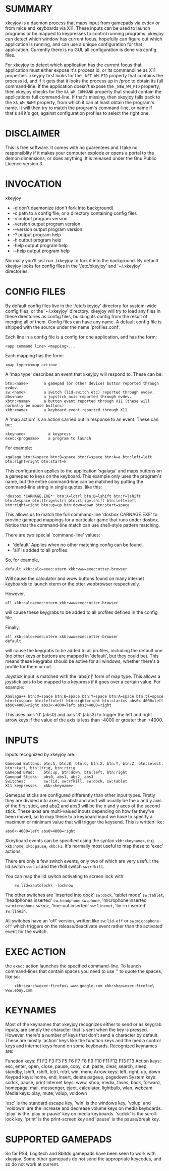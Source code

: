 SUMMARY
=======

xkeyjoy is a daemon process that maps input from gamepads via evdev or from mice and keyboards via X11. These inputs can be used to launch programs or be mapped to keypresses to control running programs. xkeyjoy can detect which window has current focus, hopefully can figure out which application is running, and can use a unique configuration for that application. Currently there is no GUI, all configuration is done via config files.

For xkeyjoy to detect which application has the current focus that application must either expose it's process id, or its commandline as X11 properties. xkeyjoy first looks for the `_NET_WM_PID` property that contains the process id, and if it gets that it looks the process up in /proc to obtain its full command-line. If the application doesn't expose the `_NEW_WM_PID` property, then xkeyjoy checks for the `XA_WM_COMMAND` property that should contain the applications full command-line. If that's missing, then xkeyjoy falls back to the `XA_WM_NAME` property, from which it can at least obtain the program's name. It will then try to match the program's command-line, or name if that's all it's got, against configuration profiles to select the right one.


DISCLAIMER
==========

This is free software. It comes with no guarentees and I take no responsiblity if it makes your computer explode or opens a portal to the demon dimensions, or does anything. It is released under the Gnu Public Licence version 3.


INVOCATION
==========

xkeyjoy <options>

*  -d           don't daemonize (don't fork into background)
*  -c <path>    path to a config file, or a directory containing config files
*  -v           output program version
*  -version     output program version
*  --version    output program version
*  -?           output program help
*  -h           output program help
*  -help        output program help
*  --help       output program help

Normally you'll just run ./xkeyjoy to fork it into the background. By default xkeyjoy looks for config files in the '/etc/xkeyjoy' and '~/.xkeyjoy' directories.


CONFIG FILES
============

By default config files live in the '/etc/xkeyjoy' directory for system-wide config files, or the '~/.xkeyjoy' directory. xkeyjoy will try to load any files in these directories as config files, building its config from the result of merging all of them. Config files can have any name. A default config file is shipped with the source under the name 'profiles.conf'.

Each line in a config file is a config for one application, and has the form:

```
<app command line> <mapping>...
```

Each mapping has the form:

```
<map type>=<map action>
```

A 'map type' describes an event that xkeyjoy will respond to. These can be:

```
btn:<name>       a gamepad (or other device) button reported through evdev.
sw:<name>        a switch (lid-switch etc) reported through evdev.
abs<num>         a joystick axis reported through evdev.
xbtn:<name>      a button event reported through X11 (these will normally be mouse buttons)
xkb:<name>       a keyboard event reported through X11
```

A 'map action' is an action carried out in response to an event. These can be:

```
<keyname>          a keypress
exec:<progname>    a program to launch
```


For example:

```
xgalaga btn:X=space btn:B=space btn:Y=space btn:A=a btn:left=left btn:right=right btn:start=k
```

This configuration applies to the application 'xgalaga' and maps buttons on a gamepad to keys on the keyboard. This example only uses the program's name, but the entire command-line can be matched by putting the command-line string in single quotes, like this:

```
'dosbox *CARNAGE.EXE*' btn:X=lctrl btn:B=lshift btn:Y=lshift btn:A=space btn:ltrig=lctrl btn:rtrig=lshift btn:left=left btn:right=right btn:up=up btn:down=down btn:start=space
```

This allows us to match the full command-line 'dosbox CARNAGE.EXE' to provide gamepad mappings for a particular game that runs under dosbox. Notice that the command-line match can use shell-style pattern matching. 


There are two special 'command-line' values:

* 'default' 
	Applies when no other matching config can be found.
* 'all' 
	Is added to all profiles.
	

So, for example,

```
default xkb:calc=exec:xterm xkb:www=exec:otter-browser
```

Will cause the calculator and www buttons found on many internet keyboards to launch xterm or the otter webbrowser respectively.

However,

```
all xkb:calc=exec:xterm xkb:www=exec:otter-browser
```

will cause these keygrabs to be added to all profiles defined in the config file.

Finally,

```
all xkb:calc=exec:xterm xkb:www=exec:otter-browser
default 
```

will cause the keygrabs to be added to all profiles, including the default one (no other keys or buttons are mapped in 'default', but they could be). This means these keygrabs should be active for all windows, whether there's a profile for them or not.


Joystick input is matched with the 'abs[n]' form of map type. This allows a joystick axis to be mapped to a keypress if it goes over a certain value. For example:

```
XGalaga++ btn:X=space btn:B=space btn:Y=space btn:A=space btn:tl=space btn:tr=space btn:left=left btn:right=right btn:start=s abs0<-4000=left abs0>4000=right abs3<-4000=left abs3>4000=right
```

This uses axis '0' (abs0) and axis '3' (abs3) to trigger the left and right arrow keys if the value of the axis is less than -4000 or greater than +4000. 




INPUTS
======

Inputs recognized by xkeyjoy are:

```
Gamepad Buttons: btn:A, btn:B, btn:C, btn:X, btn:Y, btn:Z, btn:select, btn:start, btn:ltrig, btn:rtrig
Gamepad DPad:    btn:up, btn:down, btn:left, btn:right
Gamepad Sticks:  abs0, abs1, abs2, abs3
Switches:        sw:lid, sw:rfkill, sw:dock, sw:tablet
X11 keypresses:  xkb:<keyname>
```

Gamepad sticks are configured differently than other input types. Firstly they are divided into axes, so abs0 and abs1 will usually be the x and y axis of the first stick, and abs2 and abs3 will be the x and y axes of the second stick. These axes are multi-valued inputs depending on how far they've been moved, so to map these to a keyboard input we have to specify a maximum or minimum value that will trigger the keysend. This is written like:

```
abs0<-4000=left abs0>4000=right
```

Xkeyboard events can be specified using the syntax `xkb:<keyname>`, e.g. `xkb:home`, `xkb:pause`, `xkb:F1`. It's normally most useful to map these to 'exec' actions.  

There are only a few switch events, only two of which are very useful: the lid switch `sw:lid` and the rfkill switch `sw:rfkill`. 

You can map the lid switch activating to screen lock with:

```
	sw:lid=xautolock\ -locknow
```

The other switches are 'inserted into dock' `sw:dock`, 'tablet mode' `sw:tablet`, 'headphones inserted' `sw:headphone` `sw:phone`, 'microphone inserted `sw:microphone` `sw:mic`, 'line-out inserted' `sw:lineout`, 'lin-in inserted' `sw:linein`.

All switches have an 'off' version, written like `sw:lid-off` or `sw:microphone-off` which triggers on the release/deactivate event rather than the activated event for the switch.


EXEC ACTION
===========

the `exec:` action launches the specified command-line.  To launch command-lines that contain spaces you need to use '\' to quote the spaces, like so:

```
	xkb:search=exec:firefox\ www.google.com xkb:shop=exec:firefox\ www.ebay.com
```



KEYNAMES
========

Most of the keynames that xkeyjoy recognizes either to send or as keygrab inputs, are simply the character that is sent when the key is pressed. However, there's a number of keys that don't send a character by default. These are mostly 'action' keys like the function keys and the media control keys and internet keys found on some keyboards. Recognized keynames are:

Function keys: F1 F2 F3 F3 F5 F6 F7 F8 F9 F10 F11 F12 F13 F13
Action keys: esc, enter, open, close, pause, copy, cut, paste, clear, search, sleep, standby, lshift, rshift, lctrl, rctrl, win, menu
Arrow keys: left, right, up, down
Keypad keys: home, end, insert, delete pageup, pagedown
System keys: scrlck, pause, print
Internet keys: www, shop, media, faves, back, forward, homepage, mail, messenger,  eject, calculator, lightbulb, wlan, webcam
Media keys: play, mute, volup, voldown

'esc' is the standard escape key, 'win' is the windows key, 'volup' and 'voldown' are the increase and decrease volume keys on media keyboards. 'play' is the 'play or pause' key on media keyboards. 'scrlck' is the scroll-lock key, 'print' is the print-screen key and 'pause' is the pause/break key.


SUPPORTED GAMEPADS
==================

So far PS4, Logitech and 8bitdo gamepads have been seen to work with xkeyjoy. Some other gamepads do not send the appropriate keycodes, and so do not work at current.
